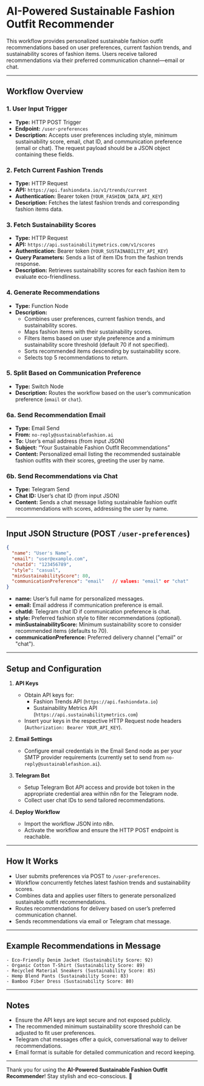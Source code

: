 # AI-Powered Sustainable Fashion Outfit Recommender

This workflow provides personalized sustainable fashion outfit recommendations based on user preferences, current fashion trends, and sustainability scores of fashion items. Users receive tailored recommendations via their preferred communication channel—email or chat.

---

## Workflow Overview

### 1. User Input Trigger  
- **Type:** HTTP POST Trigger  
- **Endpoint:** `/user-preferences`  
- **Description:** Accepts user preferences including style, minimum sustainability score, email, chat ID, and communication preference (email or chat). The request payload should be a JSON object containing these fields.

### 2. Fetch Current Fashion Trends  
- **Type:** HTTP Request  
- **API:** `https://api.fashiondata.io/v1/trends/current`  
- **Authentication:** Bearer token (`YOUR_FASHION_DATA_API_KEY`)  
- **Description:** Fetches the latest fashion trends and corresponding fashion items data.

### 3. Fetch Sustainability Scores  
- **Type:** HTTP Request  
- **API:** `https://api.sustainabilitymetrics.com/v1/scores`  
- **Authentication:** Bearer token (`YOUR_SUSTAINABILITY_API_KEY`)  
- **Query Parameters:** Sends a list of item IDs from the fashion trends response.  
- **Description:** Retrieves sustainability scores for each fashion item to evaluate eco-friendliness.

### 4. Generate Recommendations  
- **Type:** Function Node  
- **Description:**  
  - Combines user preferences, current fashion trends, and sustainability scores.  
  - Maps fashion items with their sustainability scores.  
  - Filters items based on user style preference and a minimum sustainability score threshold (default 70 if not specified).  
  - Sorts recommended items descending by sustainability score.  
  - Selects top 5 recommendations to return.

### 5. Split Based on Communication Preference  
- **Type:** Switch Node  
- **Description:** Routes the workflow based on the user’s communication preference (`email` or `chat`).

### 6a. Send Recommendation Email  
- **Type:** Email Send  
- **From:** `no-reply@sustainablefashion.ai`  
- **To:** User’s email address (from input JSON)  
- **Subject:** “Your Sustainable Fashion Outfit Recommendations”  
- **Content:** Personalized email listing the recommended sustainable fashion outfits with their scores, greeting the user by name.

### 6b. Send Recommendations via Chat  
- **Type:** Telegram Send  
- **Chat ID:** User’s chat ID (from input JSON)  
- **Content:** Sends a chat message listing sustainable fashion outfit recommendations with scores, addressing the user by name.

---

## Input JSON Structure (POST `/user-preferences`)

```json
{
  "name": "User's Name",
  "email": "user@example.com",
  "chatId": "123456789",
  "style": "casual",
  "minSustainabilityScore": 80,
  "communicationPreference": "email"   // values: "email" or "chat"
}
```

- **name:** User’s full name for personalized messages.  
- **email:** Email address if communication preference is email.  
- **chatId:** Telegram chat ID if communication preference is chat.  
- **style:** Preferred fashion style to filter recommendations (optional).  
- **minSustainabilityScore:** Minimum sustainability score to consider recommended items (defaults to 70).  
- **communicationPreference:** Preferred delivery channel ("email" or "chat").

---

## Setup and Configuration

1. **API Keys**  
   - Obtain API keys for:  
     - Fashion Trends API (`https://api.fashiondata.io`)  
     - Sustainability Metrics API (`https://api.sustainabilitymetrics.com`)  
   - Insert your keys in the respective HTTP Request node headers (`Authorization: Bearer YOUR_API_KEY`).

2. **Email Settings**  
   - Configure email credentials in the Email Send node as per your SMTP provider requirements (currently set to send from `no-reply@sustainablefashion.ai`).

3. **Telegram Bot**  
   - Setup Telegram Bot API access and provide bot token in the appropriate credential area within n8n for the Telegram node.  
   - Collect user chat IDs to send tailored recommendations.

4. **Deploy Workflow**  
   - Import the workflow JSON into n8n.  
   - Activate the workflow and ensure the HTTP POST endpoint is reachable.

---

## How It Works

- User submits preferences via POST to `/user-preferences`.
- Workflow concurrently fetches latest fashion trends and sustainability scores.
- Combines data and applies user filters to generate personalized sustainable outfit recommendations.
- Routes recommendations for delivery based on user’s preferred communication channel.
- Sends recommendations via email or Telegram chat message.

---

## Example Recommendations in Message

```
- Eco-Friendly Denim Jacket (Sustainability Score: 92)
- Organic Cotton T-Shirt (Sustainability Score: 89)
- Recycled Material Sneakers (Sustainability Score: 85)
- Hemp Blend Pants (Sustainability Score: 83)
- Bamboo Fiber Dress (Sustainability Score: 80)
```

---

## Notes

- Ensure the API keys are kept secure and not exposed publicly.  
- The recommended minimum sustainability score threshold can be adjusted to fit user preferences.  
- Telegram chat messages offer a quick, conversational way to deliver recommendations.  
- Email format is suitable for detailed communication and record keeping.

---

Thank you for using the **AI-Powered Sustainable Fashion Outfit Recommender**! Stay stylish and eco-conscious. 🌿